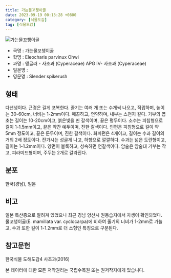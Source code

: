 ```yaml
---
title: 가는물꼬챙이골
date: 2023-09-19 00:13:28 +0800
category: [식물도감]
tag: [식물도감]
---
```




![가는물꼬챙이골](/fileUpload/plants/basic/illustration/9871_illustration_th2.jpg)
- 국명 : 가는물꼬챙이골
- 학명 : Eleocharis parvinux Ohwi
- 과명 : 앵글러 - 사초과 (Cyperaceae) APG Ⅳ- 사초과 (Cyperaceae)
- 일본명 : 
- 영문명 : Slender spikerush


## 형태
다년생이다. 근경은 길게 포복한다. 줄기는 여러 개 또는 수개씩 나오고, 직립하며, 높이는 30-60cm, 너비는 1-2mm이다. 매끈하고, 연약하며, 내부는 스펀지 같다. 기부의 엽초는 길이는 10-20cm이고, 붉은빛을 띤 갈색이며, 끝은 평두이다. 소수는 피침형으로 길이 1-1.5mm이고, 끝은 약간 예두이며, 진한 갈색이다. 인편은 피침형으로 길이 약 5mm 정도이고, 끝은 둔두이며, 진한 갈색이다. 화피편은 4개이고, 길이는 수과 길이의 거의 2배 정도이다. 잔가시는 성글게 나고, 하향으로 깔깔하다. 수과는 넓은 도란형이고, 길이는 1-1.2mm이다. 양면이 볼록하고, 성숙하면 연갈색이다. 암술은 암술대 기부는 작고, 피라미드형이며, 주두는 2개로 갈라진다.
## 분포
한국(경남), 일본
## 비고
일본 특산종으로 알려져 있었으나 최근 경남 양산시 원동습지에서 자생이 확인되었다. 물꼬챙이골(E. mamillata var. cyclocarpa)에 비하여 줄기의 너비가 1-2mm로 가늘고, 수과 또한 길이 1-1.2mm로 더 소형인 특징으로 구분된다.
## 참고문헌
한국식물 도해도감4 사초과(2016)






본 데이터에 대한 모든 저작권리는 국립수목원 또는 원저작자에게 있습니다.
